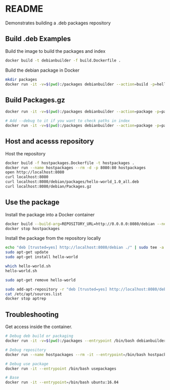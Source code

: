 # README
Demonstrates building a .deb packages repository

## Build .deb Examples 
Build the image to build the packages and index
```sh
docker build -t debianbuilder -f build.Dockerfile . 
```

Build the debian package in Docker
```sh
mkdir packages
docker run -it -v=$(pwd):/packages debianbuilder --action=build -p=hello-world -o=./packages/   
```

## Build Packages.gz
```sh
docker run -it -v=$(pwd):/packages debianbuilder --action=package -p=packages

# Add --debug to it if you want to check paths in index
docker run -it -v=$(pwd):/packages debianbuilder --action=package -p=packages --debug
```

## Host and acesss repository
Host the repository
```sh
docker build -f hostpackages.Dockerfile -t hostpackages .  
docker run --name hostpackages --rm -d -p 8080:80 hostpackages
open http://localhost:8080  
curl localhost:8080
curl localhost:8080/debian/packages/hello-world_1.0_all.deb
curl localhost:8080/debian/Packages.gz
```

## Use the package
Install the package into a Docker container
```sh
docker build --build-arg=REPOSITORY_URL=http://0.0.0.0:8080/debian --network="host" -t usepackages --no-cache -f usepackages.Dockerfile . 
docker stop hostpackages
```

Install the package from the repository locally 
```sh
echo "deb [trusted=yes] http://localhost:8080/debian ./" | sudo tee -a /etc/apt/sources.list > /dev/null 
sudo apt-get update   
sudo apt-get install hello-world  

which hello-world.sh
hello-world.sh

sudo apt-get remove hello-world  

sudo add-apt-repository -r "deb [trusted=yes] http://localhost:8080/debian ./"
cat /etc/apt/sources.list
docker stop aptrep
```

## Troubleshooting
Get access inside the container. 
```sh
# Debug deb build or packaging
docker run -it -v=$(pwd):/packages --entrypoint /bin/bash debianbuilder

# Debug repository
docker run --name hostpackages --rm -it --entrypoint=/bin/bash hostpackages 

# Debug use package
docker run -it --entrypoint /bin/bash usepackages 

# Base 
docker run -it --entrypoint=/bin/bash ubuntu:16.04 

```




